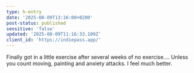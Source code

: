 ```yaml
---
type: h-entry
date: '2025-08-09T13:16:00+0200'
post-status: published
sensitive: 'false'
updated: '2025-08-09T11:16:33.109Z'
client_id: 'https://indiepass.app/'
---
```

Finally got in a little exercise after several weeks of no exercise.... Unless you count moving, painting and anxiety attacks. I feel much better.
